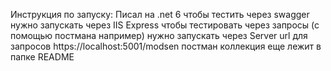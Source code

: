 Инструкция по запуску:
Писал на .net 6
чтобы тестить через swagger нужно запускать через IIS Express
чтобы тестировать через запросы (с помощью постмана например) нужно запускать через Server
url для запросов https://localhost:5001/modsen
постман коллекция еще лежит в папке README